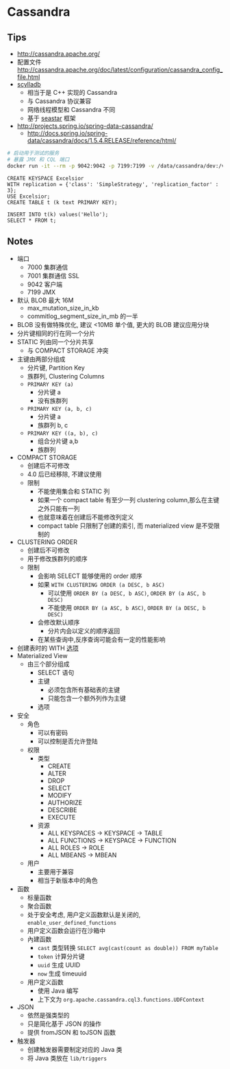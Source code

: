 # Cassandra

## Tips
* http://cassandra.apache.org/
* 配置文件 http://cassandra.apache.org/doc/latest/configuration/cassandra_config_file.html
* [scylladb](http://www.scylladb.com/)
  * 相当于是 C++ 实现的 Cassandra
  * 与 Cassandra 协议兼容
  * 网络线程模型和 Cassandra 不同
  * 基于 [seastar](https://github.com/scylladb/seastar) 框架
* http://projects.spring.io/spring-data-cassandra/
  * http://docs.spring.io/spring-data/cassandra/docs/1.5.4.RELEASE/reference/html/

```bash
# 启动用于测试的服务
# 暴露 JMX 和 CQL 端口
docker run -it --rm -p 9042:9042 -p 7199:7199 -v /data/cassandra/dev:/var/lib/cassandra cassandra

```

```cql
CREATE KEYSPACE Excelsior
WITH replication = {'class': 'SimpleStrategy', 'replication_factor' : 3};
USE Excelsior;
CREATE TABLE t (k text PRIMARY KEY);

INSERT INTO t(k) values('Hello');
SELECT * FROM t;
```

## Notes
* 端口
  * 7000 集群通信
  * 7001 集群通信 SSL
  * 9042 客户端
  * 7199 JMX
* 默认 BLOB 最大 16M
  * max_mutation_size_in_kb
  * commitlog_segment_size_in_mb 的一半
* BLOB 没有做特殊优化, 建议 <10MB 单个值, 更大的 BLOB 建议应用分块
* 分片键相同的行在同一个分片
* STATIC 列由同一个分片共享
  * 与 COMPACT STORAGE 冲突
* 主键由两部分组成
  * 分片键, Partition Key
  * 族群列, Clustering Columns
  * `PRIMARY KEY (a)`
    * 分片键 a
    * 没有族群列
  * `PRIMARY KEY (a, b, c)`
    * 分片键 a
    * 族群列 b, c
  * `PRIMARY KEY ((a, b), c)`
    * 组合分片键 a,b
    * 族群列
* COMPACT STORAGE
  * 创建后不可修改
  * 4.0 后已经移除, 不建议使用
  * 限制
    * 不能使用集合和 STATIC 列
    * 如果一个 compact table 有至少一列 clustering column,那么在主键之外只能有一列
    * 也就意味着在创建后不能修改列定义
    * compact table 只限制了创建的索引, 而 materialized view 是不受限制的
* CLUSTERING ORDER
  * 创建后不可修改
  * 用于修改族群列的顺序
  * 限制
    * 会影响 SELECT 能够使用的 order 顺序
    * 如果 `WITH CLUSTERING ORDER (a DESC, b ASC)`
      * 可以使用 `ORDER BY (a DESC, b ASC)`, `ORDER BY (a ASC, b DESC)`
      * 不能使用 `ORDER BY (a ASC, b ASC)`, `ORDER BY (a DESC, b DESC)`
    * 会修改默认顺序
      * 分片内会以定义的顺序返回
    * 在某些查询中,反序查询可能会有一定的性能影响
* 创建表时的 WITH [选项](http://cassandra.apache.org/doc/latest/cql/ddl.html#other-table-options)
* Materialized View
  * 由三个部分组成
    * SELECT 语句
    * 主键
      * 必须包含所有基础表的主键
      * 只能包含一个额外列作为主键
    * 选项
* 安全
  * 角色
    * 可以有密码
    * 可以控制是否允许登陆
  * 权限
    * 类型
      * CREATE
      * ALTER
      * DROP
      * SELECT
      * MODIFY
      * AUTHORIZE
      * DESCRIBE
      * EXECUTE
    * 资源
      * ALL KEYSPACES -> KEYSPACE -> TABLE
      * ALL FUNCTIONS -> KEYSPACE -> FUNCTION
      * ALL ROLES -> ROLE
      * ALL MBEANS -> MBEAN
  * 用户
    * 主要用于兼容
    * 相当于新版本中的角色
* 函数
  * 标量函数
  * 聚合函数
  * 处于安全考虑, 用户定义函数默认是关闭的, `enable_user_defined_functions`
  * 用户定义函数会运行在沙箱中
  * 內建函数
    * `cast` 类型转换 `SELECT avg(cast(count as double)) FROM myTable`
    * `token` 计算分片键
    * `uuid` 生成 UUID
    * `now` 生成 timeuuid
  * 用户定义函数
    * 使用 Java 编写
    * 上下文为 `org.apache.cassandra.cql3.functions.UDFContext`
* JSON
  * 依然是强类型的
  * 只是简化基于 JSON 的操作
  * 提供 fromJSON 和 toJSON 函数
* 触发器
  * 创建触发器需要制定对应的 Java 类
  * 将 Java 类放在 `lib/triggers`

